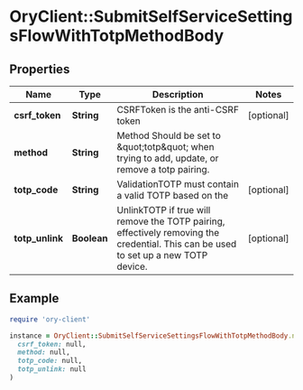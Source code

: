 # OryClient::SubmitSelfServiceSettingsFlowWithTotpMethodBody

## Properties

| Name | Type | Description | Notes |
| ---- | ---- | ----------- | ----- |
| **csrf_token** | **String** | CSRFToken is the anti-CSRF token | [optional] |
| **method** | **String** | Method  Should be set to \&quot;totp\&quot; when trying to add, update, or remove a totp pairing. |  |
| **totp_code** | **String** | ValidationTOTP must contain a valid TOTP based on the | [optional] |
| **totp_unlink** | **Boolean** | UnlinkTOTP if true will remove the TOTP pairing, effectively removing the credential. This can be used to set up a new TOTP device. | [optional] |

## Example

```ruby
require 'ory-client'

instance = OryClient::SubmitSelfServiceSettingsFlowWithTotpMethodBody.new(
  csrf_token: null,
  method: null,
  totp_code: null,
  totp_unlink: null
)
```

